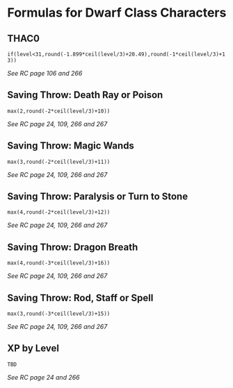 # Formulas for Dwarf Class Characters

## THAC0
`if(level<31,round(-1.899*ceil(level/3)+20.49),round(-1*ceil(level/3)+13))`

*See RC page 106 and 266*

## Saving Throw: Death Ray or Poison
`max(2,round(-2*ceil(level/3)+10))`

*See RC page 24, 109, 266 and 267*

## Saving Throw: Magic Wands
`max(3,round(-2*ceil(level/3)+11))`

*See RC page 24, 109, 266 and 267*

## Saving Throw: Paralysis or Turn to Stone
`max(4,round(-2*ceil(level/3)+12))`

*See RC page 24, 109, 266 and 267*

## Saving Throw: Dragon Breath
`max(4,round(-3*ceil(level/3)+16))`

*See RC page 24, 109, 266 and 267*

## Saving Throw: Rod, Staff or Spell
`max(3,round(-3*ceil(level/3)+15))`

*See RC page 24, 109, 266 and 267*

## XP by Level
`TBD`

*See RC page 24 and 266*
